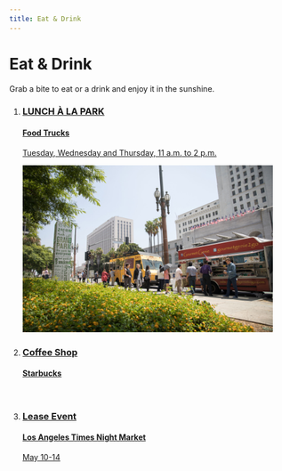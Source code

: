 ```yaml
---
title: Eat & Drink
---
```


<style>
:root {
  --primary-color: var(--yellow);
  --secondary-color: var(--pink);
}
</style>

# Eat & Drink

Grab a bite to eat or a drink and enjoy it in the sunshine.

<ol class="event-list">
  <li>
    <a href="/food-trucks/">
      <div>
        <h3>LUNCH À LA PARK</h3>
        <h4>Food Trucks</h4>
        <p>Tuesday, Wednesday and Thursday, <time datetime="11:00">11 a.m.</time> to <time datetime="14:00">2 p.m.</time></p>
      </div>
      <img src="/uploads/food-trucks-4.jpg" height="300" alt="" />
    </a>
  </li>
  <li>
    <a href="https://www.starbucks.com/store-locator/store/69543/grand-1st-grand-park-217-n-hill-street-los-angeles-ca-900122705-us">
      <div>
        <h3>Coffee Shop</h3>
        <h4>Starbucks</h4>
      </div>
      <img src="https://stories.starbucks.com/wp-content/uploads/2019/01/Logo_for_earnings-1.jpg" height="300" alt="" />
    </a>
  </li>
  <li>
    <a href="https://grandparkla.org/event/page/16/">
      <div>
        <h3>Lease Event</h3>
        <h4>Los Angeles Times Night Market</h4>
        <p>May 10-14</p>
      </div>
    </a>
  </li>
</ol>


